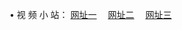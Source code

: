 &#8226; 视 频 小 站：
<a href="http://ms52.ml/" target="_blank">网址一</a>
　<a href="http://css22.gq/" target="_blank">网址二</a>
　<a href="http://cd88.ga/" target="_blank">网址三</a>
　<br />
